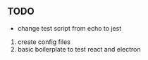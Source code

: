 ## TODO

- change test script from echo to jest

1. create config files
2. basic boilerplate to test react and electron

